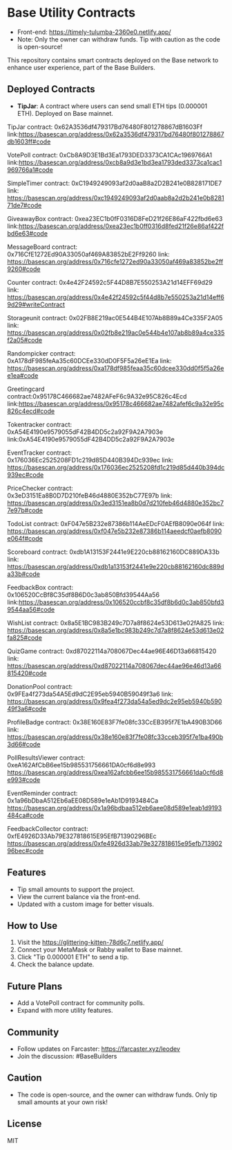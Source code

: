 # Base Utility Contracts

  - Front-end: https://timely-tulumba-2360e0.netlify.app/
  - Note: Only the owner can withdraw funds. Tip with caution as the code is open-source!

This repository contains smart contracts deployed on the Base network to enhance user experience, part of the Base Builders.

## Deployed Contracts
- **TipJar**: A contract where users can send small ETH tips (0.000001 ETH). Deployed on Base mainnet.

TipJar contract: 0x62A3536df479317Bd76480F801278867dB1603Ff link:https://basescan.org/address/0x62a3536df479317bd76480f801278867db1603ff#code

VotePoll contract: 0xCb8A9D3E1Bd3Ea1793DED3373CA1CAc1969766A1  link:https://basescan.org/address/0xcb8a9d3e1bd3ea1793ded3373ca1cac1969766a1#code

SimpleTimer contract: 0xC1949249093af2d0aaB8a2D2B241e0B828171DE7  link: https://basescan.org/address/0xc1949249093af2d0aab8a2d2b241e0b828171de7#code

GiveawayBox contract: 0xea23EC1b0fF0316D8FeD21f26E86aF422fbd6e63  link:https://basescan.org/address/0xea23ec1b0ff0316d8fed21f26e86af422fbd6e63#code

MessageBoard contract: 0x716CfE1272Ed90A33050af469A83852bE2Ff9260  link: https://basescan.org/address/0x716cfe1272ed90a33050af469a83852be2ff9260#code

Counter contract: 0x4e42F24592c5F44D8B7E550253A21d14EFF69d29   link: https://basescan.org/address/0x4e42f24592c5f44d8b7e550253a21d14eff69d29#writeContract

Storageunit contract: 0x02FB8E219ac0E544B4E107Ab8B89a4Ce335F2A05 link: https://basescan.org/address/0x02fb8e219ac0e544b4e107ab8b89a4ce335f2a05#code

Randompicker contract: 0xA178dF985feAa35c60DCEe330dD0F5F5a26eE1Ea   link: https://basescan.org/address/0xa178df985feaa35c60dcee330dd0f5f5a26ee1ea#code

Greetingcard contract:0x95178C466682ae7482AFeF6c9A32e95C826c4Ecd   link:https://basescan.org/address/0x95178c466682ae7482afef6c9a32e95c826c4ecd#code

Tokentracker contract: 0xA54E4190e9579055dF42B4DD5c2a92F9A2A7903e  link:0xA54E4190e9579055dF42B4DD5c2a92F9A2A7903e

EventTracker contract:  0x176036Ec2525208FD1c219d85D440B394Dc939ec  link: https://basescan.org/address/0x176036ec2525208fd1c219d85d440b394dc939ec#code

PriceChecker contract: 0x3eD3151Ea8B0D7D210feB46d4880E352bC77E97b link: https://basescan.org/address/0x3ed3151ea8b0d7d210feb46d4880e352bc77e97b#code

TodoList contract: 0xF047e5B232e87386b114AeEDcF0AEfB8090e064f  link: https://basescan.org/address/0xf047e5b232e87386b114aeedcf0aefb8090e064f#code

Scoreboard contract: 0xdb1A13153F2441e9E220cb88162160DC889DA33b  link: https://basescan.org/address/0xdb1a13153f2441e9e220cb88162160dc889da33b#code

FeedbackBox contract: 0x106520CcBf8C35df8B6D0c3ab850Bfd39544Aa56  link:https://basescan.org/address/0x106520ccbf8c35df8b6d0c3ab850bfd39544aa56#code

WishList contract: 0x8a5E1BC983B249c7D7a8f8624e53D613e02fA825  link: https://basescan.org/address/0x8a5e1bc983b249c7d7a8f8624e53d613e02fa825#code

QuizGame contract: 0xd87022114a708067Dec44ae96E46D13a66815420  link: https://basescan.org/address/0xd87022114a708067dec44ae96e46d13a66815420#code

DonationPool contract:  0x9FEa4f273da54A5Ed9dC2E95eb5940B59049f3a6 link: https://basescan.org/address/0x9fea4f273da54a5ed9dc2e95eb5940b59049f3a6#code

ProfileBadge contract: 0x38E160E83F7fe08fc33CcEB395f7E1bA490B3D66  link: https://basescan.org/address/0x38e160e83f7fe08fc33cceb395f7e1ba490b3d66#code

PollResultsViewer contract: 0xeA162AfCbB6ee15b985531756661DA0cf6d8e993  https://basescan.org/address/0xea162afcbb6ee15b985531756661da0cf6d8e993#code

EventReminder contract: 0x1a96bDbaA512Eb6aEE08D589e1eAb1D9193484Ca  https://basescan.org/address/0x1a96bdbaa512eb6aee08d589e1eab1d9193484ca#code

FeedbackCollector contract: 0xfE4926D33Ab79E327818615E95EfB71390296BEc  https://basescan.org/address/0xfe4926d33ab79e327818615e95efb71390296bec#code


## Features
- Tip small amounts to support the project.
- View the current balance via the front-end.
- Updated with a custom image for better visuals.

## How to Use
1. Visit the https://glittering-kitten-78d6c7.netlify.app/
2. Connect your MetaMask or Rabby wallet to Base mainnet.
3. Click "Tip 0.000001 ETH" to send a tip.
4. Check the balance update.

## Future Plans
- Add a VotePoll contract for community polls.
- Expand with more utility features.

## Community
- Follow updates on Farcaster: https://farcaster.xyz/leodev
- Join the discussion: #BaseBuilders

## Caution
- The code is open-source, and the owner can withdraw funds. Only tip small amounts at your own risk!

## License
MIT
